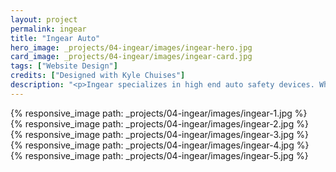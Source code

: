 ```yaml
---
layout: project
permalink: ingear
title: "Ingear Auto"
hero_image: _projects/04-ingear/images/ingear-hero.jpg
card_image: _projects/04-ingear/images/ingear-card.jpg
tags: ["Website Design"]
credits: ["Designed with Kyle Chuises"]
description: "<p>Ingear specializes in high end auto safety devices. While there are many other companies that produce similar tools, none match the level of precision, quality, and design that Ingear provides. After testing their product on Amazon, Ingear was ready to invest in a full ecommerce website that matched the quality of their products.</p>"
---
```


<div class="grid grid--offset">
  <div class="grid__col-12">
    {% responsive_image path: _projects/04-ingear/images/ingear-1.jpg %}
  </div>
</div>

<div class="grid grid--offset">
  <div class="grid__col-12">
    {% responsive_image path: _projects/04-ingear/images/ingear-2.jpg %}
  </div>
</div>

<div class="grid grid--offset">
  <div class="grid__col-12">
    {% responsive_image path: _projects/04-ingear/images/ingear-3.jpg %}
  </div>
</div>

<div class="grid grid--offset">
  <div class="grid__col-12">
    {% responsive_image path: _projects/04-ingear/images/ingear-4.jpg %}
  </div>
</div>

<div class="grid grid--offset">
  <div class="grid__col-12">
    {% responsive_image path: _projects/04-ingear/images/ingear-5.jpg %}
  </div>
</div>